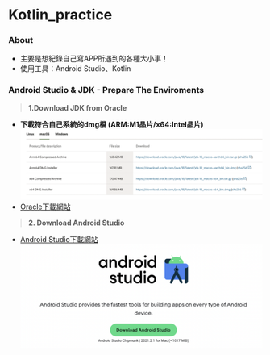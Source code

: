 # Kotlin_practice
### **About**
* 主要是想紀錄自己寫APP所遇到的各種大小事！
* 使用工具：Android Studio、Kotlin

### **Android Studio & JDK - Prepare The Enviroments**
> **1.Download JDK from Oracle**
* **下載符合自己系統的dmg檔 (ARM:M1晶片/x64:Intel晶片)** <br/>
<img src="https://github.com/yuu0223/Kotlin_practice/blob/main/Pictures/jdk_download.png" width="1000" alt="jdk_download"/><br/>
* [Oracle下載網站](https://www.oracle.com/java/technologies/downloads/#jdk18-mac)

> **2. Download Android Studio**
* [Android Studio下載網站](https://developer.android.com/studio) <br/>
<img src="https://github.com/yuu0223/Kotlin_practice/blob/main/Pictures/android_download.png" width="600" alt="android_download"/><br/>
